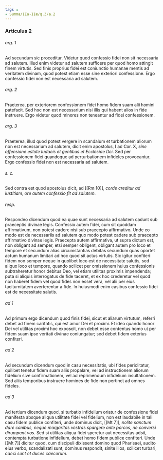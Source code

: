 ```yaml
---
tags : 
- Summa/IIa-IIæ/q.3/a.2
---
```


### Articulus 2

###### arg. 1
Ad secundum sic proceditur. Videtur quod confessio fidei non sit necessaria ad salutem. Illud enim videtur ad salutem sufficere per quod homo attingit finem virtutis. Sed finis proprius fidei est coniunctio humanae mentis ad veritatem divinam, quod potest etiam esse sine exteriori confessione. Ergo confessio fidei non est necessaria ad salutem.

###### arg. 2
Praeterea, per exteriorem confessionem fidei homo fidem suam alii homini patefacit. Sed hoc non est necessarium nisi illis qui habent alios in fide instruere. Ergo videtur quod minores non teneantur ad fidei confessionem.

###### arg. 3
Praeterea, illud quod potest vergere in scandalum et turbationem aliorum non est necessarium ad salutem, dicit enim apostolus, I ad Cor. X, *sine offensione estote Iudaeis et gentibus et Ecclesiae Dei*. Sed per confessionem fidei quandoque ad perturbationem infideles provocantur. Ergo confessio fidei non est necessaria ad salutem.

###### s. c.
Sed contra est quod apostolus dicit, ad [[Rm 10]], *corde creditur ad iustitiam, ore autem confessio fit ad salutem*.

###### resp.
Respondeo dicendum quod ea quae sunt necessaria ad salutem cadunt sub praeceptis divinae legis. Confessio autem fidei, cum sit quoddam affirmativum, non potest cadere nisi sub praecepto affirmativo. Unde eo modo est de necessariis ad salutem quo modo potest cadere sub praecepto affirmativo divinae legis. Praecepta autem affirmativa, ut supra dictum est, non obligant ad semper, etsi semper obligent, obligant autem pro loco et tempore et secundum alias circumstantias debitas secundum quas oportet actum humanum limitari ad hoc quod sit actus virtutis. Sic igitur confiteri fidem non semper neque in quolibet loco est de necessitate salutis, sed aliquo loco et tempore, quando scilicet per omissionem huius confessionis subtraheretur honor debitus Deo, vel etiam utilitas proximis impendenda; puta si aliquis interrogatus de fide taceret, et ex hoc crederetur vel quod non haberet fidem vel quod fides non esset vera, vel alii per eius taciturnitatem averterentur a fide. In huiusmodi enim casibus confessio fidei est de necessitate salutis.

###### ad 1
Ad primum ergo dicendum quod finis fidei, sicut et aliarum virtutum, referri debet ad finem caritatis, qui est amor Dei et proximi. Et ideo quando honor Dei vel utilitas proximi hoc exposcit, non debet esse contentus homo ut per fidem suam ipse veritati divinae coniungatur; sed debet fidem exterius confiteri.

###### ad 2
Ad secundum dicendum quod in casu necessitatis, ubi fides periclitatur, quilibet tenetur fidem suam aliis propalare, vel ad instructionem aliorum fidelium sive confirmationem, vel ad reprimendum infidelium insultationem. Sed aliis temporibus instruere homines de fide non pertinet ad omnes fideles.

###### ad 3
Ad tertium dicendum quod, si turbatio infidelium oriatur de confessione fidei manifesta absque aliqua utilitate fidei vel fidelium, non est laudabile in tali casu fidem publice confiteri, unde dominus dicit, [[Mt 7]], *nolite sanctum dare canibus, neque margaritas vestras spargere ante porcos, ne conversi dirumpant vos*. Sed si utilitas aliqua fidei speretur aut necessitas adsit, contempta turbatione infidelium, debet homo fidem publice confiteri. Unde [[Mt 7]] dicitur quod, cum discipuli dixissent domino quod Pharisaei, audito eius verbo, scandalizati sunt, dominus respondit, sinite illos, scilicet turbari, *caeci sunt et duces caecorum*.


